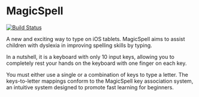 # MagicSpell
[![Build Status](https://travis-ci.org/baodvu/MagicSpell.svg?branch=master)](https://travis-ci.org/baodvu/MagicSpell)

A new and exciting way to type on iOS tablets.
MagicSpell aims to assist children with dyslexia in improving spelling skills by typing.

In a nutshell, it is a keyboard with only 10 input keys, allowing you to completely rest your hands on the keyboard with one finger on each key.

You must either use a single or a combination of keys to type a letter. The keys-to-letter mappings conform to the MagicSpell key association system, an intuitive system designed to promote fast learning for beginners.
